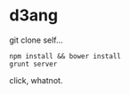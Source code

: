 d3ang
=====

git clone self...

```shell
npm install && bower install
grunt server
```

click, whatnot. 
